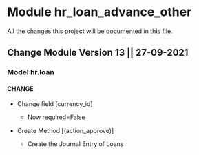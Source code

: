 # Module hr_loan_advance_other 
All the changes this project will be documented in this file.

## Change Module Version 13 || 27-09-2021

### Model hr.loan

#### CHANGE
- Change field [currency_id]
  - Now required=False

- Create Method [(action_approve)] 
  - Create the Journal Entry of Loans 

